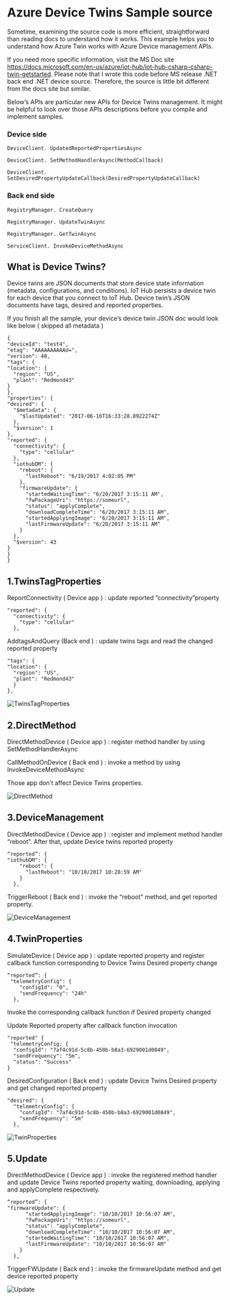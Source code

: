 

# Azure Device Twins Sample source 
Sometime, examining the source code is more efficient, straightforward than reading docs to understand how it works. This example helps you to understand how Azure Twin works with Azure Device management APIs. 

If you need more specific information, visit the MS Doc site https://docs.microsoft.com/en-us/azure/iot-hub/iot-hub-csharp-csharp-twin-getstarted. Please note that I wrote this code before MS release .NET back end .NET device source. Therefore, the source is little bit different from the docs site but similar.
 
Below’s APIs are particular new APIs for Device Twins management. It might be helpful to look over those APIs descriptions before you compile and implement samples.  

### Device side 
  
    DeviceClient. UpdatedReportedPropertiesAsync
 
    DeviceClient. SetMethodHandlerAsync(MethodCallback) 

    DeviceClient. SetDesiredPropertyUpdateCallback(DesiredPropertyUpdateCallback)

### Back end side 
    RegistryManager. CreateQuery
 
    RegistryManager. UpdateTwinAsync
 
    RegistryManager. GetTwinAsync
 
    ServiceClient. InvokeDeviceMethodAsync 


## What is Device Twins? 
Device twins are JSON documents that store device state information (metadata, configurations, and conditions). IoT Hub persists a device twin for each device that you connect to IoT Hub. Device twin’s JSON documents have tags, desired and reported properties. 

If you finish all the sample, your device’s device twin JSON doc would look like below ( skipped all metadata ) 

    {
    "deviceId": "test4",
    "etag": "AAAAAAAAAAU=",
    "version": 48,
    "tags": {
    "location": {
      "region": "US",
      "plant": "Redmond43"
    }
    },
    "properties": {
    "desired": {
      "$metadata": {
        "$lastUpdated": "2017-06-16T16:33:28.8922274Z"
      },
      "$version": 1
    },
    "reported": {
      "connectivity": {
        "type": "cellular"
      },
      "iothubDM": {
        "reboot": {
          "lastReboot": "6/19/2017 4:02:05 PM"
        },
        "firmwareUpdate": {
          "startedWaitingTime": "6/20/2017 3:15:11 AM",
          "fwPackageUri": "https://someurl",
          "status": "applyComplete",
          "downloadCompleteTime": "6/20/2017 3:15:11 AM",
          "startedApplyingImage": "6/20/2017 3:15:11 AM",
          "lastFirmwareUpdate": "6/20/2017 3:15:11 AM"
        }
      },      
      "$version": 43
    }
    }
    }

## 1.TwinsTagProperties
ReportConnectivity ( Device app ) : update reported “connectivity”property 
 
    "reported": {
      "connectivity": {
        "type": "cellular"
      },

AddtagsAndQuery (Back end ) : update twins tags and read the changed reported property 

    "tags": {
    "location": {
      "region": "US",
      "plant": "Redmond43"
      }
    },

![TwinsTagProperties](image/TwinsTagProperties.png) 

## 2.DirectMethod 
DirectMethodDevice ( Device app ) : register method handler by using SetMethodHandlerAsync 

CallMethodOnDevice ( Back end ) : invoke a method by using InvokeDeviceMethodAsync 

Those app don’t affect Device Twins properties. 

![DirectMethod](image/DirectMethod.png) 

## 3.DeviceManagement  
DirectMethodDevice ( Device app ) : register and implement method handler “reboot”. After that, update Device twins reported property 

    “reported”: {
    "iothubDM": {
        "reboot": {
          "lastReboot": "10/10/2017 10:28:59 AM"
        }
      },
 
TriggerReboot ( Back end ) : invoke the “reboot” method, and get reported property. 
 

![DeviceManagement](image/DeviceManagement.png) 

## 4.TwinProperties   

SimulateDevice ( Device app ) : update reported property and register callback function corresponding to Device Twins Desired property change

    “reported”: {
     "telemetryConfig": {
        "configId": "0",
        "sendFrequency": "24h"
      },
      
Invoke the corresponding callback function if Desired property changed 

Update Reported property after callback function invocation 

    "reported" {
     "telemetryConfig: {
      "configId": "7af4c91d-5c8b-450b-b8a3-6929001d0849",
      "sendFrequency": "5m",
      "status": "Success"
    }

DesiredConfiguration ( Back end ) : update Device Twins Desired property and get changed reported property 

    "desired": {
      "telemetryConfig": {
        "configId": "7af4c91d-5c8b-450b-b8a3-6929001d0849",
        "sendFrequency": "5m"
      },
 
![TwinProperties](image/TwinProperties.png) 

## 5.Update  

DirectMethodDevice ( Device app ) : invoke the registered method handler and update Device Twins reported property waiting, downloading, applying and applyComplete respectively. 

    “reported”: {
    "firmwareUpdate": {
          "startedApplyingImage": "10/10/2017 10:56:07 AM",
          "fwPackageUri": "https://someurl",
          "status": "applyComplete",
          "downloadCompleteTime": "10/10/2017 10:56:07 AM",
          "startedWaitingTime": "10/10/2017 10:56:07 AM",
          "lastFirmwareUpdate": "10/10/2017 10:56:07 AM"
        }
      },

TriggerFWUpdate ( Back end ) : invoke the firmwareUpdate method and get device reported property 


![Update](image/Update.png) 
